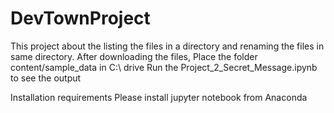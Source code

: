 # DevTownProject
This project about the listing the files in a directory and renaming the files in same directory.
After downloading the files, Place the folder content/sample_data in C:\ drive
Run the Project_2_Secret_Message.ipynb to see the output

Installation requirements
Please install jupyter notebook from Anaconda
